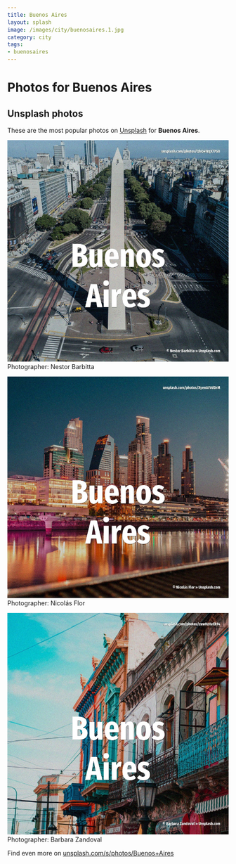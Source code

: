 ```yaml
---
title: Buenos Aires
layout: splash
image: /images/city/buenosaires.1.jpg
category: city
tags:
- buenosaires
---
```

# Photos for Buenos Aires
 
## Unsplash photos
These are the most popular photos on [Unsplash](https://unsplash.com) for **Buenos Aires**.
 
![Buenos Aires](/images/city/buenosaires.1.jpg)
Photographer:  Nestor Barbitta
 
![Buenos Aires](/images/city/buenosaires.2.jpg)
Photographer:  Nicolás Flor
 
![Buenos Aires](/images/city/buenosaires.3.jpg)
Photographer:  Barbara Zandoval
 
Find even more on [unsplash.com/s/photos/Buenos+Aires](https://unsplash.com/s/photos/Buenos+Aires)
 
